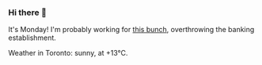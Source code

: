 ### Hi there :wave:

It's Monday! I'm probably working for [this bunch](https://github.com/kohofinancial), overthrowing the banking establishment.

Weather in Toronto: sunny, at +13°C.
